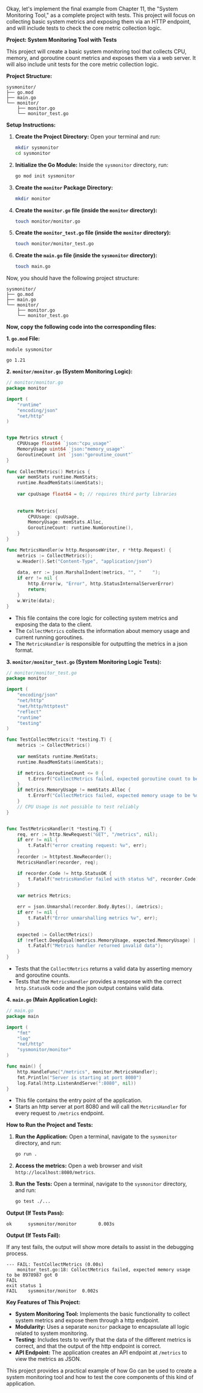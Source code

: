 Okay, let's implement the final example from Chapter 11, the "System Monitoring Tool," as a complete project with tests. This project will focus on collecting basic system metrics and exposing them via an HTTP endpoint, and will include tests to check the core metric collection logic.

**Project: System Monitoring Tool with Tests**

This project will create a basic system monitoring tool that collects CPU, memory, and goroutine count metrics and exposes them via a web server. It will also include unit tests for the core metric collection logic.

**Project Structure:**

```
sysmonitor/
├── go.mod
├── main.go
└── monitor/
    ├── monitor.go
    └── monitor_test.go
```

**Setup Instructions:**

1.  **Create the Project Directory:**
    Open your terminal and run:

    ```bash
    mkdir sysmonitor
    cd sysmonitor
    ```

2.  **Initialize the Go Module:**
    Inside the `sysmonitor` directory, run:

    ```bash
    go mod init sysmonitor
    ```

3.  **Create the `monitor` Package Directory:**

    ```bash
    mkdir monitor
    ```

4.  **Create the `monitor.go` file (inside the `monitor` directory):**

    ```bash
    touch monitor/monitor.go
    ```

5.  **Create the `monitor_test.go` file (inside the `monitor` directory):**

    ```bash
    touch monitor/monitor_test.go
    ```

6.  **Create the `main.go` file (inside the `sysmonitor` directory):**

    ```bash
    touch main.go
    ```

Now, you should have the following project structure:

```
sysmonitor/
├── go.mod
├── main.go
└── monitor/
    ├── monitor.go
    └── monitor_test.go
```

**Now, copy the following code into the corresponding files:**

**1. `go.mod` File:**

```
module sysmonitor

go 1.21
```

**2. `monitor/monitor.go` (System Monitoring Logic):**

```go
// monitor/monitor.go
package monitor

import (
	"runtime"
	"encoding/json"
	"net/http"
)


type Metrics struct {
	CPUUsage float64 `json:"cpu_usage"`
	MemoryUsage uint64 `json:"memory_usage"`
	GoroutineCount int `json:"goroutine_count"`
}
	
func CollectMetrics() Metrics {
	var memStats runtime.MemStats;
	runtime.ReadMemStats(&memStats);
		
	var cpuUsage float64 = 0; // requires third party libraries
		
		
	return Metrics{
		CPUUsage: cpuUsage,
		MemoryUsage: memStats.Alloc,
		GoroutineCount: runtime.NumGoroutine(),
	}
}

func MetricsHandler(w http.ResponseWriter, r *http.Request) {
	metrics := CollectMetrics();
	w.Header().Set("Content-Type", "application/json")
		
	data, err := json.MarshalIndent(metrics, "", "    ");
	if err != nil {
		http.Error(w, "Error", http.StatusInternalServerError)
		return;
	}
	w.Write(data);
}
```
*  This file contains the core logic for collecting system metrics and exposing the data to the client.
*   The `CollectMetrics` collects the information about memory usage and current running goroutines.
*   The `MetricsHandler` is responsible for outputting the metrics in a json format.

**3. `monitor/monitor_test.go` (System Monitoring Logic Tests):**

```go
// monitor/monitor_test.go
package monitor

import (
    "encoding/json"
    "net/http"
	"net/http/httptest"
    "reflect"
    "runtime"
    "testing"
)

func TestCollectMetrics(t *testing.T) {
	metrics := CollectMetrics()
    
    var memStats runtime.MemStats;
	runtime.ReadMemStats(&memStats);

    if metrics.GoroutineCount <= 0 {
        t.Errorf("CollectMetrics failed, expected goroutine count to be higher than 0 but got: %d", metrics.GoroutineCount);
    }
    if metrics.MemoryUsage != memStats.Alloc {
		t.Errorf("CollectMetrics failed, expected memory usage to be %d got %d", memStats.Alloc, metrics.MemoryUsage)
	}
	// CPU Usage is not possible to test reliably
}


func TestMetricsHandler(t *testing.T) {
    req, err := http.NewRequest("GET", "/metrics", nil);
    if err != nil {
        t.Fatalf("error creating request: %v", err);
    }
    recorder := httptest.NewRecorder();
    MetricsHandler(recorder, req);

    if recorder.Code != http.StatusOK {
        t.Fatalf("metricsHandler failed with status %d", recorder.Code);
    }
	
	var metrics Metrics;

	err = json.Unmarshal(recorder.Body.Bytes(), &metrics);
	if err != nil {
		t.Fatalf("Error unmarshalling metrics %v", err);
	}

	expected := CollectMetrics()
	if !reflect.DeepEqual(metrics.MemoryUsage, expected.MemoryUsage) || !reflect.DeepEqual(metrics.GoroutineCount, expected.GoroutineCount) {
		t.Fatalf("Metrics handler returned invalid data");
	}
}
```
*  Tests that the `CollectMetrics` returns a valid data by asserting memory and goroutine counts.
*  Tests that the `MetricsHandler` provides a response with the correct `http.StatusOk` code and the json output contains valid data.

**4. `main.go` (Main Application Logic):**

```go
// main.go
package main

import (
	"fmt"
	"log"
	"net/http"
    "sysmonitor/monitor"
)

func main() {
    http.HandleFunc("/metrics", monitor.MetricsHandler);
    fmt.Println("Server is starting at port 8080")
    log.Fatal(http.ListenAndServe(":8080", nil))
}
```
* This file contains the entry point of the application.
* Starts an http server at port 8080 and will call the `MetricsHandler` for every request to `/metrics` endpoint.

**How to Run the Project and Tests:**

1.  **Run the Application:**
    Open a terminal, navigate to the `sysmonitor` directory, and run:

    ```bash
    go run .
    ```

2.  **Access the metrics:** Open a web browser and visit `http://localhost:8080/metrics`.
3. **Run the Tests:**
    Open a terminal, navigate to the `sysmonitor` directory, and run:

    ```bash
    go test ./...
    ```

**Output (If Tests Pass):**

```
ok      sysmonitor/monitor        0.003s
```

**Output (If Tests Fail):**

If any test fails, the output will show more details to assist in the debugging process.

```
--- FAIL: TestCollectMetrics (0.00s)
    monitor_test.go:18: CollectMetrics failed, expected memory usage to be 8978987 got 0
FAIL
exit status 1
FAIL	sysmonitor/monitor	0.002s
```

**Key Features of This Project:**

*   **System Monitoring Tool:** Implements the basic functionality to collect system metrics and expose them through a http endpoint.
*   **Modularity:** Uses a separate `monitor` package to encapsulate all logic related to system monitoring.
*  **Testing**:  Includes tests to verify that the data of the different metrics is correct, and that the output of the http endpoint is correct.
*   **API Endpoint:** The application creates an API endpoint at `/metrics` to view the metrics as JSON.

This project provides a practical example of how Go can be used to create a system monitoring tool and how to test the core components of this kind of application.
